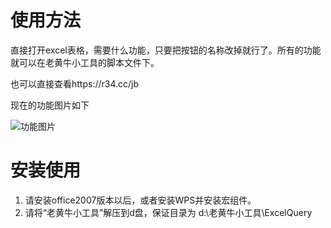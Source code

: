 # 使用方法

直接打开excel表格，需要什么功能，只要把按钮的名称改掉就行了。所有的功能就可以在老黄牛小工具的脚本文件下。

也可以直接查看https://r34.cc/jb

现在的功能图片如下

![功能图片](https://s2.loli.net/2022/04/07/oKxBdFgW1zsaCju.png)

# 安装使用

1. 请安装office2007版本以后，或者安装WPS并安装宏组件。
2. 请将“老黄牛小工具”解压到d盘，保证目录为 d:\老黄牛小工具\ExcelQuery



